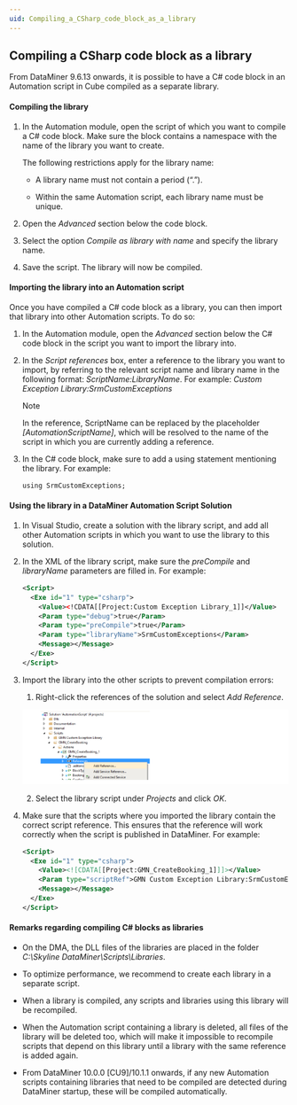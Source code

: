```yaml
---
uid: Compiling_a_CSharp_code_block_as_a_library
---
```


## Compiling a CSharp code block as a library

From DataMiner 9.6.13 onwards, it is possible to have a C# code block in an Automation script in Cube compiled as a separate library.

#### Compiling the library

1. In the Automation module, open the script of which you want to compile a C# code block. Make sure the block contains a namespace with the name of the library you want to create.

    The following restrictions apply for the library name:

    - A library name must not contain a period (“.”).

    - Within the same Automation script, each library name must be unique.

2. Open the *Advanced* section below the code block.

3. Select the option *Compile as library with name* and specify the library name.

4. Save the script. The library will now be compiled.

#### Importing the library into an Automation script

Once you have compiled a C# code block as a library, you can then import that library into other Automation scripts. To do so:

1. In the Automation module, open the *Advanced* section below the C# code block in the script you want to import the library into.

2. In the *Script references* box, enter a reference to the library you want to import, by referring to the relevant script name and library name in the following format: *ScriptName:LibraryName*. For example: *Custom Exception Library:SrmCustomExceptions*

    > [!NOTE]
    > In the reference, ScriptName can be replaced by the placeholder *\[AutomationScriptName\]*, which will be resolved to the name of the script in which you are currently adding a reference.

3. In the C# code block, make sure to add a using statement mentioning the library. For example:

    ```txt
    using SrmCustomExceptions;
    ```

#### Using the library in a DataMiner Automation Script Solution

1. In Visual Studio, create a solution with the library script, and add all other Automation scripts in which you want to use the library to this solution.

2. In the XML of the library script, make sure the *preCompile* and *libraryName* parameters are filled in. For example:

    ```xml
    <Script>
      <Exe id="1" type="csharp">
        <Value><!CDATA[[Project:Custom Exception Library_1]]</Value>
        <Param type="debug">true</Param>
        <Param type="preCompile">true</Param>
        <Param type="libraryName">SrmCustomExceptions</Param>
        <Message></Message>
      </Exe>
    </Script>
    ```

3. Import the library into the other scripts to prevent compilation errors:

    1. Right-click the references of the solution and select *Add Reference*.

    ![](../../images/AutomationAddReference.png)

    2. Select the library script under *Projects* and click *OK*.

4. Make sure that the scripts where you imported the library contain the correct script reference. This ensures that the reference will work correctly when the script is published in DataMiner. For example:

    ```xml
    <Script>
      <Exe id="1" type="csharp">
        <Value><![CDATA[[Project:GMN_CreateBooking_1]]]></Value>
        <Param type="scriptRef">GMN Custom Exception Library:SrmCustomExceptions</Param>
        <Message></Message>
      </Exe>
    </Script>
    ```

#### Remarks regarding compiling C# blocks as libraries

- On the DMA, the DLL files of the libraries are placed in the folder *C:\\Skyline DataMiner\\Scripts\\Libraries*.

- To optimize performance, we recommend to create each library in a separate script.

- When a library is compiled, any scripts and libraries using this library will be recompiled.

- When the Automation script containing a library is deleted, all files of the library will be deleted too, which will make it impossible to recompile scripts that depend on this library until a library with the same reference is added again.

- From DataMiner 10.0.0 \[CU9\]/10.1.1 onwards, if any new Automation scripts containing libraries that need to be compiled are detected during DataMiner startup, these will be compiled automatically.
